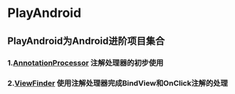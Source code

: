 # PlayAndroid
## PlayAndroid为Android进阶项目集合

### 1.[AnnotationProcessor](https://github.com/smart1024/PlayAndroid/tree/main/AnnotationProcessor) 注解处理器的初步使用

### 2.[ViewFinder](https://github.com/smart1024/PlayAndroid/tree/main/ViewFinder) 使用注解处理器完成BindView和OnClick注解的处理

